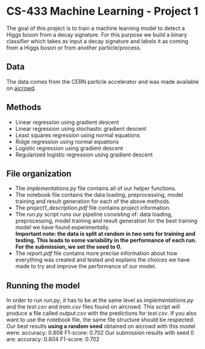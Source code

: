 # CS-433 Machine Learning - Project 1
The goal of this project is to train a machine learning model to detect a Higgs boson from a decay signature. For this purpose we build a binary classifier which takes as input a decay signature and labels it as coming from a Higgs boson or from another particle/process.
## Data
The data comes from the CERN particle accelerator and was made available on [aicrowd](https://www.aicrowd.com/challenges/epfl-machine-learning-higgs/dataset_files).
## Methods
- Linear regression using gradient descent
- Linear regression using stochastic gradient descent
- Least squares regression using normal equations
- Ridge regression using normal equations
- Logistic regression using gradient descent
- Regularized logistic regression using gradient descent
## File organization

* The *implementations.py* file contains all of our helper functions.
* The notebook file contains the data loading, preprocessing, model training and result generation for each of the above methods.
* The *project1_description.pdf* file contains project information.
* The *run.py* script runs our pipeline consisting of: data loading, preprocessing, model training and result generation for the best training model we have found experimentally.  
**Important note: the data is split at random in two sets for training and testing. This leads to some variability in the performance of each run. For the submission, we set the seed to 0.**
* The *report.pdf* file contains more precise information about how everything was created and tested and explains the choices we have made to try and improve the performance of our model.
  
 ## Running the model
In order to run *run.py*, it has to be at the same level as *implementations.py* and the *test.csv* and *train.csv* files found on aircrowd. This script will produce a file called *output.csv* with the predictions for *test.csv*.
If you also want to use the notebook file, the same file structure should be respected.
Our best results **using a random seed** obtained on aicrowd with this model were: accuracy: 0.808 F1-score: 0.702
Our submission results with seed 0 are: accuracy: 0.804 F1-score: 0.702
